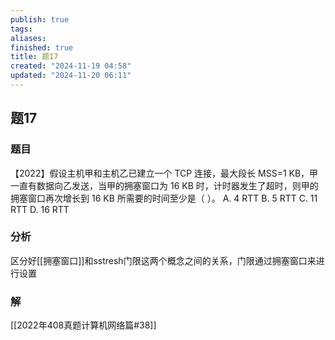 ```yaml
---
publish: true
tags: 
aliases: 
finished: true
title: 题17
created: "2024-11-19 04:58"
updated: "2024-11-20 06:11"
---
```

## 题17
### 题目
【2022】假设主机甲和主机乙已建立一个 TCP 连接，最大段长 MSS=1 KB，甲一直有数据向乙发送，当甲的拥塞窗口为 16 KB 时，计时器发生了超时，则甲的拥塞窗口再次增长到 16 KB 所需要的时间至少是（ ）。
A. 4 RTT
B. 5 RTT
C. 11 RTT
D. 16 RTT
### 分析
区分好[[拥塞窗口]]和sstresh门限这两个概念之间的关系，门限通过拥塞窗口来进行设置
### 解
[[2022年408真题计算机网络篇#38]]
